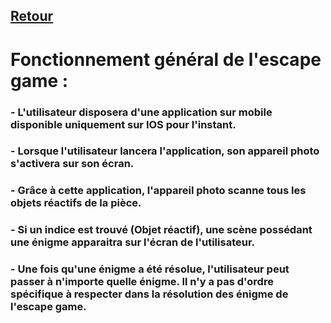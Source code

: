 ## [Retour](/Readme.md)

# Fonctionnement général de l'escape game :

### - L'utilisateur disposera d'une application sur mobile disponible uniquement sur IOS pour l'instant.

### - Lorsque l'utilisateur lancera l'application, son appareil photo s'activera sur son écran.

### - Grâce à cette application, l'appareil photo scanne tous les objets réactifs de la pièce.

### - Si un indice est trouvé (Objet réactif), une scène possédant une énigme apparaitra sur l'écran de l'utilisateur.

### - Une fois qu'une énigme a été résolue, l'utilisateur peut passer à n'importe quelle énigme. Il n'y a pas d'ordre spécifique à respecter dans la résolution des énigme de l'escape game.
